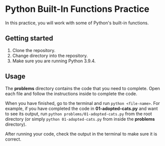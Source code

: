 # Python Built-In Functions Practice

In this practice, you will work with some of Python's built-in functions.

## Getting started

1. Clone the repository.
2. Change directory into the repository.
3. Make sure you are running Python 3.9.4.

## Usage

The __problems__ directory contains the code that you need to complete. Open
each file and follow the instructions inside to complete the code.

When you have finished, go to the terminal and run `python <file-name>`. For
example, if you have completed the code in __01-adopted-cats.py__ and want to see
its output, run `python problems/01-adopted-cats.py` from the root
directory (or simply `python 01-adopted-cats.py` from inside the __problems__
directory).

After running your code, check the output in the terminal to make sure it is
correct.
